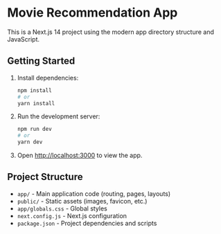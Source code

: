 # Movie Recommendation App

This is a Next.js 14 project using the modern app directory structure and JavaScript.

## Getting Started

1. Install dependencies:
   ```bash
   npm install
   # or
   yarn install
   ```
2. Run the development server:
   ```bash
   npm run dev
   # or
   yarn dev
   ```
3. Open [http://localhost:3000](http://localhost:3000) to view the app.

## Project Structure

- `app/` - Main application code (routing, pages, layouts)
- `public/` - Static assets (images, favicon, etc.)
- `app/globals.css` - Global styles
- `next.config.js` - Next.js configuration
- `package.json` - Project dependencies and scripts 